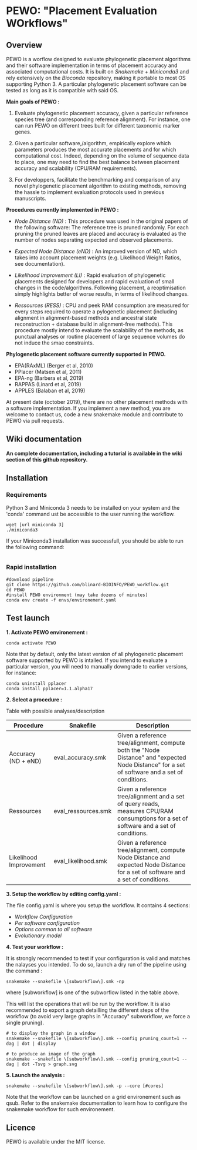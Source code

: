 # PEWO: "Placement Evaluation WOrkflows"

## Overview

PEWO is a worflow designed to evaluate phylogenetic placement algorithms and their software implementation in terms of placement accuracy and associated computational costs.
It is built on *Snakemake* + *Miniconda3* and rely extensively on the *Bioconda* repository, making it portable to most OS supporting Python 3. A particular phylogenetic placement software can be tested as long as it is compatible with said OS.

**Main goals of PEWO :**

1. Evaluate phylogenetic placement accuracy, given a particular reference species tree (and corresponding reference alignment). For instance, one can run PEWO on different trees built for different taxonomic marker genes.

2. Given a particular software,/algorithm, empirically explore which parameters produces the most accurate placements and for which computational cost. Indeed, depending on the volume of sequence data to place, one may need to find the best balance between placement accuracy and scalability (CPU/RAM requirements).

3. For developpers, facilitate the benchmarking and comparison of any novel phylogenetic placement algorithm to existing methods, removing the hassle to implement evaluation protocols used in previous manuscripts.

**Procedures currently implemented in PEWO :**

* *Node Distance (ND)* : 
This procedure was used in the original papers of the following software:
The reference tree is pruned randomly. For each pruning the pruned leaves are placed and accuracy is evaluated as the number of nodes separating expected and observed placements.

* *Expected Node Distance (eND)* :
An improved version of ND, which takes into account placement weights (e.g. Likelihood Weight Ratios, see documentation).

* *Likelihood Improvement (LI)* : 
Rapid evaluation of phylogenetic placements designed for developers and rapid evaluation of small changes in the code/algorithms. Following placement, a reoptimisation simply highlights better of worse results, in terms of likelihood changes.

* *Ressources (RESS)* :
CPU and peek RAM consumption are measured for every steps required to operate a pylogenetic placement (including alignment in alignment-based methods and ancestral state reconstruction + database build in alignment-free methods). This procedure mostly intend to evaluate the scalability of the methods, as punctual analyses or routine placement of large sequence volumes do not induce the smae constraints. 

**Phylogenetic placement software currently supported in PEWO.**

* EPA(RAxML)  (Berger et al, 2010) 
* PPlacer     (Matsen et al, 2011)
* EPA-ng      (Barbera et al, 2019)
* RAPPAS      (Linard et al, 2019)
* APPLES      (Balaban et al, 2019)

At present date (october 2019), there are no other placement methods with a software implementation.
If you implement a new method, you are welcome to contact us, code a new snakemake module and contribute to PEWO via pull requests.

## Wiki documentation

**An complete documentation, including a tutorial is available in the wiki section of this github repository.**

## Installation

### Requirements

Python 3 and Miniconda 3 needs to be installed on your system and the 'conda' command ust be accessible to the user running the workflow.

```
wget [url miniconda 3]
./miniconda3
```

If your Miniconda3 installation was successfull, you should be able to run the following command:
```
```


### Rapid installation

```
#download pipeline
git clone https://github.com/blinard-BIOINFO/PEWO_workflow.git 
cd PEWO
#install PEWO environment (may take dozens of minutes)
conda env create -f envs/environement.yaml
```

## Test launch

**1. Activate PEWO environement :**

```
conda activate PEWO
```

Note that by default, only the latest version of all phylogenetic placement software supported by PEWO is intalled.
If you intend to evaluate a particular version, you will need to manually downgrade to earlier versions, for instance:

```
conda uninstall pplacer
conda install pplacer=1.1.alpha17
```

**2. Select a procedure :**

Table with possible analyses/description

Procedure | Snakefile | Description
--- | --- | ---
Accuracy (ND + eND) | eval_accuracy.smk | Given a reference tree/alignment, compute both the "Node Distance" and "expected Node Distance" for a set of software and a set of conditions.
Ressources | eval_ressources.smk | Given a reference tree/alignment and a set of query reads, measures CPU/RAM consumptions for a set of software and a set of conditions.
Likelihood Improvement | eval_likelihood.smk | Given a reference tree/alignment, compute Node Distance and expected Node Distance for a set of software and a set of conditions.


**3. Setup the workflow by editing config.yaml :**

The file config.yaml is where you setup the workflow. It contains 4 sections:
* *Workflow Configuration*
* *Per software configuration*
* *Options common to all software*
* *Evolutionary model*

**4. Test your workflow :**

It is strongly recommended to test if your configuration is valid and matches the nalayses you intended.
To do so, launch a dry run of the pipeline using the command :

```
snakemake --snakefile \[subworkflow\].smk -np
```

where \[subworkflow\] is one of the subworflow listed in the table above. 

This will list the operations that will be run by the workflow. It is also recommended to export a graph detailling the different steps of the workflow (to avoid very large graphs in "Accuracy" subworkflow, we force a single pruning).

```
# to display the graph in a window
snakemake --snakefile \[subworkflow\].smk --config pruning_count=1 --dag | dot | display

# to produce an image of the graph
snakemake --snakefile \[subworkflow\].smk --config pruning_count=1 --dag | dot -Tsvg > graph.svg
```

**5. Launch the analysis :**

```
snakemake --snakefile \[subworkflow\].smk -p --core [#cores] 
```
Note that the workflow can be launched on a grid environement such as qsub.
Refer to the snakemake documentation to learn how to configure the snakemake workflow for such environement.

## Licence

PEWO is available under the MIT license.
